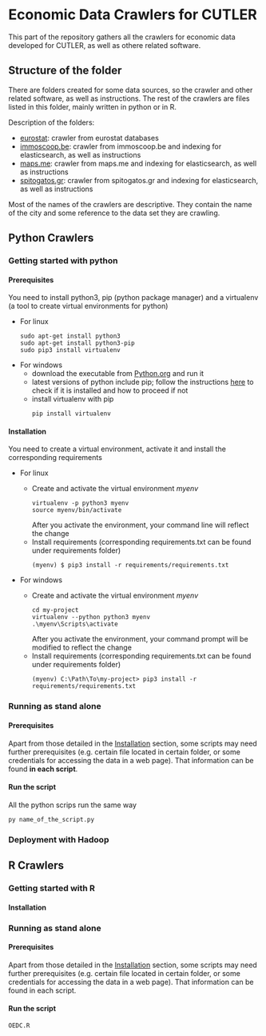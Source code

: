 # Economic Data Crawlers for CUTLER

This part of the repository gathers all the crawlers for economic data developed for CUTLER, as well as othere related software.

## Structure of the folder

There are folders created for some data sources, so the crawler and other related software, as well as instructions.
The rest of the crawlers are files listed in this folder, mainly written in python or in R.

Description of the folders:

* [eurostat](eurostat/): crawler from eurostat databases
* [immoscoop.be](immoscoop.be/): crawler from immoscoop.be and indexing for elasticsearch, as well as instructions
* [maps.me](maps.me/): crawler from maps.me and indexing for elasticsearch, as well as instructions
* [spitogatos.gr](spitogatos.gr/): crawler from spitogatos.gr and indexing for elasticsearch, as well as instructions

Most of the names of the crawlers are descriptive. They contain the name of the city and some reference to the data set they are crawling.

## Python Crawlers

### Getting started with python
#### Prerequisites
You need to install python3, pip (python package manager) and a virtualenv (a tool to create virtual environments for python)

* For linux
  ```
  sudo apt-get install python3
  sudo apt-get install python3-pip
  sudo pip3 install virtualenv
  ```
* For windows
  * download the executable from [Python.org](https://www.python.org/downloads/) and run it
  * latest versions of python include pip; follow the instructions [here](https://packaging.python.org/tutorials/installing-packages/#id13) to check if it is installed and how to proceed if not
  * install virtualenv with pip
    ```
    pip install virtualenv
    ```
#### Installation
You need to create a virtual environment, activate it and install the corresponding requirements

* For linux 
  * Create and activate the virtual environment *myenv*
    ```
    virtualenv -p python3 myenv
    source myenv/bin/activate
    ```
    After you activate the environment, your command line will reflect the change
  * Install requirements (corresponding requirements.txt can be found under requirements folder)
    ```
    (myenv) $ pip3 install -r requirements/requirements.txt
    ```
  
* For windows
  * Create and activate the virtual environment *myenv* 
    ```
    cd my-project
    virtualenv --python python3 myenv
    .\myenv\Scripts\activate
    ```
    After you activate the environment, your command prompt will be modified to reflect the change
  * Install requirements (corresponding requirements.txt can be found under requirements folder)
    ```
    (myenv) C:\Path\To\my-project> pip3 install -r requirements/requirements.txt
    ```


### Running as stand alone

#### Prerequisites
Apart from those detailed in the [Installation](#installation) section, some scripts may need further prerequisites (e.g. certain file located in certain folder, or some credentials for accessing the data in a web page). That information can be found **in each script**. 

#### Run the script
All the python scrips run the same way

```
py name_of_the_script.py
```

### Deployment with Hadoop

## R Crawlers

### Getting started with R
#### Installation
### Running as stand alone

#### Prerequisites
Apart from those detailed in the [Installation](#installation-1) section, some scripts may need further prerequisites (e.g. certain file located in certain folder, or some credentials for accessing the data in a web page). That information can be found in each script. 

#### Run the script

```
OEDC.R
```
